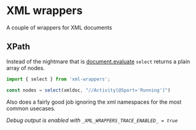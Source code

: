# XML wrappers

A couple of wrappers for XML documents

## XPath

Instead of the nightmare that is [document.evaluate](https://developer.mozilla.org/en-US/docs/Web/API/Document/evaluate) `select` returns a plain array of nodes.

```js
import { select } from 'xml-wrappers';

const nodes = select(xmldoc, "//Activity[@Sport='Running']")
```

Also does a fairly good job ignoring the xml namespaces for the most common usecases.

*Debug output is enabled with `_XML_WRAPPERS_TRACE_ENABLED_ = true`*